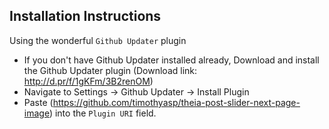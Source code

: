 Installation Instructions
------

Using the wonderful `Github Updater` plugin

* If you don't have Github Updater installed already, Download and install the Github Updater plugin (Download link: http://d.pr/f/1gKFm/3B2renOM)
* Navigate to Settings -> Github Updater -> Install Plugin
* Paste (https://github.com/timothyasp/theia-post-slider-next-page-image) into
  the `Plugin URI` field.

